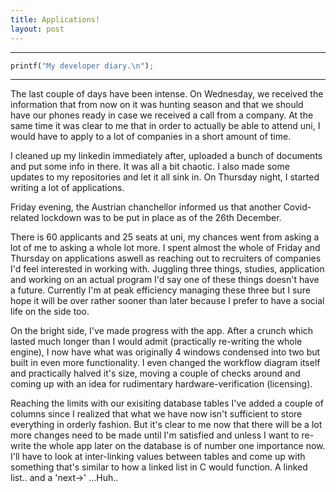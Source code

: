 ```yaml
---
title: Applications!
layout: post
---
```




***
```python
printf("My developer diary.\n");
```
***


The last couple of days have been intense. On Wednesday, we received the information that from now on it was hunting season and that we should have our phones ready in case we received a call from a company. At the same time it was clear to me that in order to actually be able to attend uni, I would have to apply to a lot of companies in a short amount of time.

I cleaned up my linkedin immediately after, uploaded a bunch of documents and put some info in there. It was all a bit chaotic. I also made some updates to my repositories and let it all sink in. On Thursday night, I started writing a lot of applications.

Friday evening, the Austrian chanchellor informed us that another Covid-related lockdown was to be put in place as of the 26th December.

There is 60 applicants and 25 seats at uni, my chances went from asking a lot of me to asking a whole lot more. I spent almost the whole of Friday and Thursday on applications aswell as reaching out to recruiters of companies I'd feel interested in working with. Juggling three things, studies, application and working on an actual program I'd say one of these things doesn't have a future. Currently I'm at peak efficiency managing these three but I sure hope it will be over rather sooner than later because I prefer to have a social life on the side too.

On the bright side, I've made progress with the app. After a crunch which lasted much longer than I would admit (practically re-writing the whole engine), I now have what was originally 4 windows condensed into two but built in even more functionality. I even changed the workflow diagram itself and practically halved it's size, moving a couple of checks around and coming up with an idea for rudimentary hardware-verification (licensing).

Reaching the limits with our exisiting database tables I've added a couple of columns since I realized that what we have now isn't sufficient to store everything in orderly fashion. But it's clear to me now that there will be a lot more changes need to be made until I'm satisfied and unless I want to re-write the whole app later on the database is of number one importance now. I'll have to look at inter-linking values between tables and come up with something that's similar to how a linked list in C would function. A linked list.. and a 'next->' ...Huh.. 